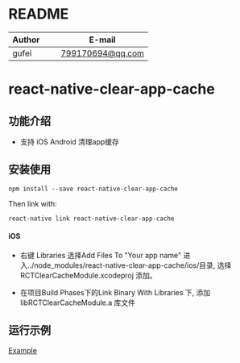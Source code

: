 # README
| Author        |     E-mail      |
| ------------- |:---------------:|
| gufei         | 799170694@qq.com|

# react-native-clear-app-cache 

## 功能介绍

- 支持 iOS Android 清理app缓存

## 安装使用

 `npm install --save react-native-clear-app-cache`

Then link with:

 `react-native link react-native-clear-app-cache`

#### iOS

* 右键 Libraries 选择Add Files To "Your app name" 进入../node_modules/react-native-clear-app-cache/ios/目录, 选择RCTClearCacheModule.xcodeproj 添加。

* 在项目Build Phases下的Link Binary With Libraries 下, 添加 libRCTClearCacheModule.a 库文件

## 运行示例

[Example](https://github.com/midas-gufei/RNClearAppCacheExample)


